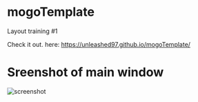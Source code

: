# mogoTemplate

Layout training #1

Check it out. here: https://unleashed97.github.io/mogoTemplate/
# Sreenshot of main window
![screenshot](https://user-images.githubusercontent.com/44260533/98360105-53bcb480-203a-11eb-8e84-6d0306c36a48.png)
